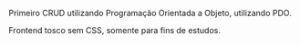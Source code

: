 Primeiro CRUD utilizando Programação Orientada a Objeto, utilizando PDO.

Frontend tosco sem CSS, somente para fins de estudos.